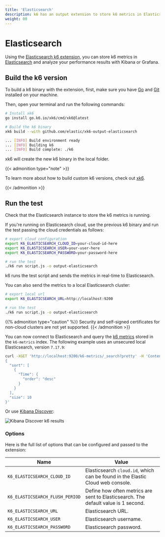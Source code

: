 ```yaml
---
title: 'Elasticsearch'
description: k6 has an output extension to store k6 metrics in Elasticsearch. This document shows you how to configure the k6 Elasticsearch integration.
weight: 00
---
```


# Elasticsearch

Using the [Elasticsearch k6 extension](https://github.com/elastic/xk6-output-elasticsearch), you can store k6 metrics in [Elasticsearch](https://github.com/elastic/elasticsearch) and analyze your performance results with Kibana or Grafana.

## Build the k6 version

To build a k6 binary with the extension, first, make sure you have [Go](https://golang.org/doc/install) and [Git](https://git-scm.com/) installed on your machine.

Then, open your terminal and run the following commands:

```bash
# Install xk6
go install go.k6.io/xk6/cmd/xk6@latest

# Build the k6 binary
xk6 build --with github.com/elastic/xk6-output-elasticsearch

... [INFO] Build environment ready
... [INFO] Building k6
... [INFO] Build complete: ./k6
```

xk6 will create the new k6 binary in the local folder.

{{< admonition type="note" >}}

To learn more about how to build custom k6 versions, check out [xk6](https://github.com/grafana/xk6).

{{< /admonition >}}

## Run the test

Check that the Elasticsearch instance to store the k6 metrics is running.

If you're running on Elasticsearch cloud, use the previous k6 binary and run the test passing the cloud credentials as follows:

```bash
# export cloud configuration
export K6_ELASTICSEARCH_CLOUD_ID=your-cloud-id-here
export K6_ELASTICSEARCH_USER=your-user-here
export K6_ELASTICSEARCH_PASSWORD=your-password-here

# run the test
./k6 run script.js -o output-elasticsearch
```

k6 runs the test script and sends the metrics in real-time to Elasticsearch.

You can also send the metrics to a local Elasticsearch cluster:

```bash
# export local url
export K6_ELASTICSEARCH_URL=http://localhost:9200

# run the test
./k6 run script.js -o output-elasticsearch
```

{{% admonition type="caution" %}}
Security and self-signed certificates for non-cloud clusters are not yet supported.
{{< /admonition >}}

You can now connect to Elasticsearch and query the [k6 metrics](https://grafana.com/docs/k6/<K6_VERSION>/using-k6/metrics) stored in the `k6-metrics` index.
The following example uses an unsecured local Elasticsearch, version `7.17.9`:

```bash
curl -XGET 'http://localhost:9200/k6-metrics/_search?pretty' -H 'Content-Type: application/json' -d'
{
  "sort": [
    {
      "Time": {
        "order": "desc"
      }
    }
  ],
  "size": 10
}'
```

Or use [Kibana Discover](https://www.elastic.co/guide/en/kibana/7.17/discover.html):

![Kibana Discover k6 results](/media/docs/k6-oss/kibana-discover-test-result.png)

### Options

Here is the full list of options that can be configured and passed to the extension:

| Name                            | Value                                                                              |
| ------------------------------- | ---------------------------------------------------------------------------------- |
| `K6_ELASTICSEARCH_CLOUD_ID`     | Elasticsearch `cloud.id`, which can be found in the Elastic Cloud web console.     |
| `K6_ELASTICSEARCH_FLUSH_PERIOD` | Define how often metrics are sent to Elasticsearch. The default value is 1 second. |
| `K6_ELASTICSEARCH_URL`          | Elasticsearch URL.                                                                 |
| `K6_ELASTICSEARCH_USER`         | Elasticsearch username.                                                            |
| `K6_ELASTICSEARCH_PASSWORD`     | Elasticsearch password.                                                            |
